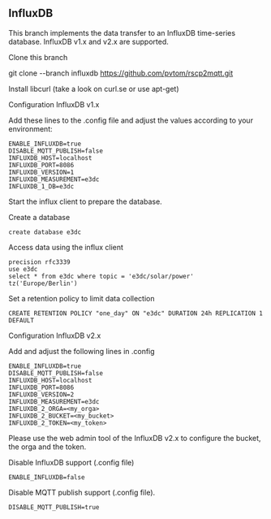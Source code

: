 ## InfluxDB

This branch implements the data transfer to an InfluxDB time-series database.
InfluxDB v1.x and v2.x are supported.

Clone this branch

git clone --branch influxdb https://github.com/pvtom/rscp2mqtt.git

Install libcurl (take a look on curl.se or use apt-get)

Configuration InfluxDB v1.x

Add these lines to the .config file and adjust the values according to your environment:

```
ENABLE_INFLUXDB=true
DISABLE_MQTT_PUBLISH=false
INFLUXDB_HOST=localhost
INFLUXDB_PORT=8086
INFLUXDB_VERSION=1
INFLUXDB_MEASUREMENT=e3dc
INFLUXDB_1_DB=e3dc
```

Start the influx client to prepare the database.

Create a database
```
create database e3dc
```

Access data using the influx client
```
precision rfc3339
use e3dc
select * from e3dc where topic = 'e3dc/solar/power' tz('Europe/Berlin')
```

Set a retention policy to limit data collection
```
CREATE RETENTION POLICY "one_day" ON "e3dc" DURATION 24h REPLICATION 1 DEFAULT
```

Configuration InfluxDB v2.x

Add and adjust the following lines in .config
```
ENABLE_INFLUXDB=true
DISABLE_MQTT_PUBLISH=false
INFLUXDB_HOST=localhost
INFLUXDB_PORT=8086
INFLUXDB_VERSION=2
INFLUXDB_MEASUREMENT=e3dc
INFLUXDB_2_ORGA=<my_orga>
INFLUXDB_2_BUCKET=<my_bucket>
INFLUXDB_2_TOKEN=<my_token>
```

Please use the web admin tool of the InfluxDB v2.x to configure the bucket, the orga and the token.

Disable InfluxDB support (.config file)
```
ENABLE_INFLUXDB=false
```

Disable MQTT publish support (.config file).
```
DISABLE_MQTT_PUBLISH=true
```
